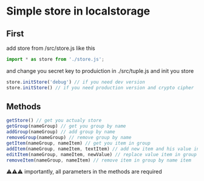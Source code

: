 # Simple store in localstorage

## First
add store from /src/store.js
like this
```js
import * as store from './store.js';
```
and change you secret key to produiction in ./src/tuple.js
and init you store
```js
store.initStore('debug') // if you need dev version
store.initStore() // if you need production version and crypto cipher
```

## Methods

```js
getStore() // get you actualy store
getGroup(nameGroup) // get you group by name
addGroup(nameGroup) // add group by name
removeGroup(nameGroup) // remove group by name
getItem(nameGroup, nameItem) // get you item in group
addItem(nameGroup, nameItem, textItem) // add new item and his value in group
editItem(nameGroup, nameItem, newValue) // replace value item in group
removeItem(nameGroup, nameItem) // remove item in group by name item
```

⚠️⚠️⚠️ importantly, all parameters in the methods are required
